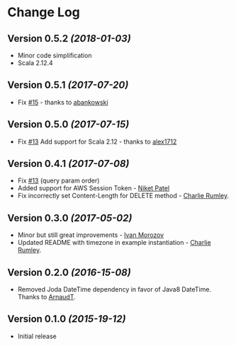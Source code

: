# Change Log

## Version 0.5.2 *(2018-01-03)*

* Minor code simplification
* Scala 2.12.4

## Version 0.5.1 *(2017-07-20)*

* Fix [#15](https://github.com/ticofab/aws-request-signer/issues/15) - thanks to [abankowski](https://github.com/abankowski)

## Version 0.5.0 *(2017-07-15)*

* Fix [#13](https://github.com/ticofab/aws-request-signer/issues/13) Add support for Scala 2.12 - thanks to [alex1712](https://github.com/alex1712)

## Version 0.4.1 *(2017-07-08)*

* Fix [#13](https://github.com/ticofab/aws-request-signer/issues/9) (query param order) 
* Added support for AWS Session Token - [Niket Patel](https://github.com/patelniketm)
* Fix incorrectly set Content-Length for DELETE method - [Charlie Rumley](https://github.com/charles-rumley).

## Version 0.3.0 *(2017-05-02)*
 
* Minor but still great improvements - [Ivan Morozov](https://github.com/allquantor)
* Updated README with timezone in example instantiation - [Charlie Rumley](https://github.com/charles-rumley).

## Version 0.2.0 *(2016-15-08)*

* Removed Joda DateTime dependency in favor of Java8 DateTime. Thanks to [ArnaudT](https://github.com/ArnaudT).

## Version 0.1.0 *(2015-19-12)*

* Initial release
